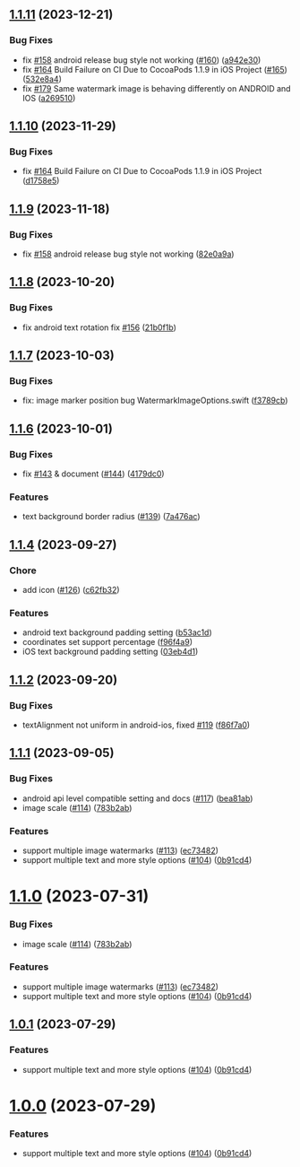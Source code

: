 

## [1.1.11](https://github.com/JimmyDaddy/react-native-image-marker/compare/v1.1.8...v1.1.11) (2023-12-21)


### Bug Fixes

*  fix [#158](https://github.com/JimmyDaddy/react-native-image-marker/issues/158) android release bug  style not working ([#160](https://github.com/JimmyDaddy/react-native-image-marker/issues/160)) ([a942e30](https://github.com/JimmyDaddy/react-native-image-marker/commit/a942e30732c61094abc1e95ca5003c883d1e4410))
* fix [#164](https://github.com/JimmyDaddy/react-native-image-marker/issues/164) Build Failure on CI Due to CocoaPods 1.1.9 in iOS Project ([#165](https://github.com/JimmyDaddy/react-native-image-marker/issues/165)) ([532e8a4](https://github.com/JimmyDaddy/react-native-image-marker/commit/532e8a4d325fd1c30315eac0f1ab81fbf81c144f))
* fix [#179](https://github.com/JimmyDaddy/react-native-image-marker/issues/179) Same watermark image is behaving differently on ANDROID and IOS ([a269510](https://github.com/JimmyDaddy/react-native-image-marker/commit/a269510ad8887bb5466493ce304714d01f067c6a))

## [1.1.10](https://github.com/JimmyDaddy/react-native-image-marker/compare/v1.1.8...v1.1.10) (2023-11-29)


### Bug Fixes

* fix  [#164](https://github.com/JimmyDaddy/react-native-image-marker/issues/164) Build Failure on CI Due to CocoaPods 1.1.9 in iOS Project ([d1758e5](https://github.com/JimmyDaddy/react-native-image-marker/commit/d1758e528befba9a9d125bad3c9c1b182865c1a5))

## [1.1.9](https://github.com/JimmyDaddy/react-native-image-marker/compare/v1.1.8...v1.1.9) (2023-11-18)

### Bug Fixes

* fix [#158](https://github.com/JimmyDaddy/react-native-image-marker/issues/158) android release bug style not working ([82e0a9a](https://github.com/JimmyDaddy/react-native-image-marker/commit/a942e30732c61094abc1e95ca5003c883d1e4410))


## [1.1.8](https://github.com/JimmyDaddy/react-native-image-marker/compare/v1.1.7...v1.1.8) (2023-10-20)


### Bug Fixes

* fix android text rotation fix [#156](https://github.com/JimmyDaddy/react-native-image-marker/issues/156) ([21b0f1b](https://github.com/JimmyDaddy/react-native-image-marker/commit/21b0f1b69808f4e3d741bfe668ef357a05155adf))

## [1.1.7](https://github.com/JimmyDaddy/react-native-image-marker/compare/v1.1.6...v1.1.7) (2023-10-03)


### Bug Fixes

* fix: image marker position bug WatermarkImageOptions.swift ([f3789cb](https://github.com/JimmyDaddy/react-native-image-marker/pull/149/commits/f3789cba1dd42f5896531bb1deb665acc3fc2fc4))


## [1.1.6](https://github.com/JimmyDaddy/react-native-image-marker/compare/v1.1.1...v1.1.6) (2023-10-01)


### Bug Fixes

* fix [#143](https://github.com/JimmyDaddy/react-native-image-marker/issues/143) & document ([#144](https://github.com/JimmyDaddy/react-native-image-marker/issues/144)) ([4179dc0](https://github.com/JimmyDaddy/react-native-image-marker/commit/4179dc08f737875e7bed857cf3b5dfd5b0c5dfbb))


### Features

* text background border radius ([#139](https://github.com/JimmyDaddy/react-native-image-marker/issues/139)) ([7a476ac](https://github.com/JimmyDaddy/react-native-image-marker/commit/7a476ac9ec650fa46db2efbfcf123e9ee0dba737))


## [1.1.4](https://github.com/JimmyDaddy/react-native-image-marker/compare/v1.1.1...v1.1.4) (2023-09-27)


### Chore

* add icon ([#126](https://github.com/JimmyDaddy/react-native-image-marker/issues/126)) ([c62fb32](https://github.com/JimmyDaddy/react-native-image-marker/commit/c62fb32c3b790d7c2c447fa26f1605f8ace52d5b))


### Features

* android text background padding setting ([b53ac1d](https://github.com/JimmyDaddy/react-native-image-marker/commit/b53ac1ddb5e1c53f8cd9601898327b82699be3e9))
* coordinates set support percentage ([f96f4a9](https://github.com/JimmyDaddy/react-native-image-marker/commit/f96f4a93da70b7ea2fb7582a117b986d9ff228dc))
* iOS text background padding setting ([03eb4d1](https://github.com/JimmyDaddy/react-native-image-marker/commit/03eb4d195a01fe86df69cb51baacd62695bd6398))

## [1.1.2](https://github.com/JimmyDaddy/react-native-image-marker/compare/v1.1.1...v1.1.2) (2023-09-20)


### Bug Fixes

*  textAlignment not uniform in android-ios,  fixed [#119](https://github.com/JimmyDaddy/react-native-image-marker/issues/119) ([f86f7a0](https://github.com/JimmyDaddy/react-native-image-marker/commit/f86f7a0dcea16b555ddf8107c498daa21d8727cb))

## [1.1.1](https://github.com/JimmyDaddy/react-native-image-marker/compare/v0.9.2...v1.1.1) (2023-09-05)


### Bug Fixes

* android api level compatible setting and docs ([#117](https://github.com/JimmyDaddy/react-native-image-marker/issues/117)) ([bea81ab](https://github.com/JimmyDaddy/react-native-image-marker/commit/bea81abda1355b7633a2e107f2e0a4e4237d3746))
* image scale ([#114](https://github.com/JimmyDaddy/react-native-image-marker/issues/114)) ([783b2ab](https://github.com/JimmyDaddy/react-native-image-marker/commit/783b2abc36586c6f6087295682a348b6c9010d17))


### Features

* support multiple image watermarks ([#113](https://github.com/JimmyDaddy/react-native-image-marker/issues/113)) ([ec73482](https://github.com/JimmyDaddy/react-native-image-marker/commit/ec73482f7f2fd8518845c19a549fc589aff28445))
* support multiple text and more style options ([#104](https://github.com/JimmyDaddy/react-native-image-marker/issues/104)) ([0b91cd4](https://github.com/JimmyDaddy/react-native-image-marker/commit/0b91cd4baaf2f664f908483b225509e443f9bae7))

# [1.1.0](https://github.com/JimmyDaddy/react-native-image-marker/compare/v0.9.2...v1.1.0) (2023-07-31)


### Bug Fixes

* image scale ([#114](https://github.com/JimmyDaddy/react-native-image-marker/issues/114)) ([783b2ab](https://github.com/JimmyDaddy/react-native-image-marker/commit/783b2abc36586c6f6087295682a348b6c9010d17))


### Features

* support multiple image watermarks ([#113](https://github.com/JimmyDaddy/react-native-image-marker/issues/113)) ([ec73482](https://github.com/JimmyDaddy/react-native-image-marker/commit/ec73482f7f2fd8518845c19a549fc589aff28445))
* support multiple text and more style options ([#104](https://github.com/JimmyDaddy/react-native-image-marker/issues/104)) ([0b91cd4](https://github.com/JimmyDaddy/react-native-image-marker/commit/0b91cd4baaf2f664f908483b225509e443f9bae7))

## [1.0.1](https://github.com/JimmyDaddy/react-native-image-marker/compare/v0.9.2...v1.0.1) (2023-07-29)


### Features

* support multiple text and more style options ([#104](https://github.com/JimmyDaddy/react-native-image-marker/issues/104)) ([0b91cd4](https://github.com/JimmyDaddy/react-native-image-marker/commit/0b91cd4baaf2f664f908483b225509e443f9bae7))

# [1.0.0](https://github.com/JimmyDaddy/react-native-image-marker/compare/v0.9.2...v1.0.0) (2023-07-29)


### Features

* support multiple text and more style options ([#104](https://github.com/JimmyDaddy/react-native-image-marker/issues/104)) ([0b91cd4](https://github.com/JimmyDaddy/react-native-image-marker/commit/0b91cd4baaf2f664f908483b225509e443f9bae7))